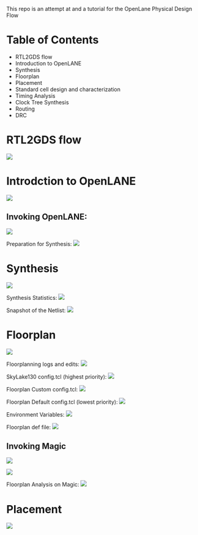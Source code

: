 This repo is an attempt at and a tutorial for the OpenLane Physical Design Flow

# Table of Contents

* RTL2GDS flow
* Introduction to OpenLANE
* Synthesis
* Floorplan
* Placement
* Standard cell design and characterization
* Timing Analysis
* Clock Tree Synthesis
* Routing
* DRC

# RTL2GDS flow
![](Snapshots/rtl2gds.png)

# Introdction to OpenLANE
![](Snapshots/openlane_flowchart.png)

## Invoking OpenLANE: 
![](Snapshots/openlane_invoke.png)

Preparation for Synthesis:
![](Snapshots/prep_for_synth.png)

# Synthesis
![](Snapshots/synthesis.png)

Synthesis Statistics:
![](Snapshots/synthesis_statistics.png)

Snapshot of the Netlist:
![](Snapshots/netlist.png)

# Floorplan
![](Snapshots/floorplan.png)

Floorplanning logs and edits:
![](Snapshots/floorplan_log_edits.png)

SkyLake130 config.tcl (highest priority):
![](Snapshots/sky_tcl.png)

Floorplan Custom config.tcl:
![](Snapshots/floorplan_custom_config.png)

Floorplan Default config.tcl (lowest priority):
![](Snapshots/default_config.png)

Environment Variables:
![](Snapshots/echo_set.png)

Floorplan def file:
![](Snapshots/floorplan_def.png)

## Invoking Magic
![](Snapshots/invoke_magic1.png)

![](Snapshots/invoke_magic.png)

Floorplan Analysis on Magic:
![](Snapshots/fr_magic_analysis.png)

# Placement
![](Snapshots/placement.png)
